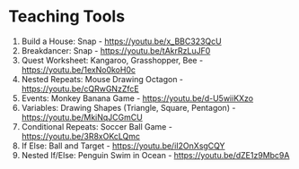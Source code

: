 # Teaching Tools

1. Build a House: Snap - https://youtu.be/x_BBC323QcU   <br />
2. Breakdancer: Snap - https://youtu.be/tAkrRzLuJF0     <br />
3. Quest Worksheet: Kangaroo, Grasshopper, Bee - https://youtu.be/1exNo0koH0c  <br />
4. Nested Repeats: Mouse Drawing Octagon - https://youtu.be/cQRwGNzZfcE        <br />
5. Events: Monkey Banana Game - https://youtu.be/d-U5wiiKXzo                 <br />
6. Variables: Drawing Shapes (Triangle, Square, Pentagon) - https://youtu.be/MkiNqJCGmCU <br />
7. Conditional Repeats: Soccer Ball Game - https://youtu.be/3R8xOKcLQmc  <br />
8. If Else: Ball and Target - https://youtu.be/iI2OnXsgCQY  <br />
9. Nested If/Else: Penguin Swim in Ocean - https://youtu.be/dZE1z9Mbc9A  <br />
